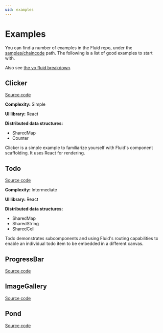 ```yaml
---
uid: examples
---
```


# Examples

You can find a number of examples in the Fluid repo, under the
[samples/chaincode](https://github.com/Microsoft/FluidFramework/tree/master/samples/chaincode)
path. The following is a list of good examples to start with.

Also see [the yo fluid breakdown](./yo-fluid-breakdown.md).

## Clicker

[Source code](https://github.com/Microsoft/FluidFramework/tree/release/0.6/packages/components/clicker)

**Complexity:** Simple

**UI library:** React

**Distributed data structures:**

- SharedMap
- Counter

Clicker is a simple example to familiarize yourself with Fluid's component scaffolding. It uses React for rendering.

## Todo

[Source code](https://github.com/Microsoft/FluidFramework/tree/release/0.6/packages/components/todo)

**Complexity:** Intermediate

**UI library:** React

**Distributed data structures:**

- SharedMap
- SharedString
- SharedCell

Todo demonstrates subcomponents and using Fluid's routing capabilities to enable an individual todo item to be embedded
in a different canvas.

## ProgressBar

[Source code](https://github.com/Microsoft/FluidFramework/tree/release/0.6/packages/components/todo)

## ImageGallery

[Source code](https://github.com/Microsoft/FluidFramework/tree/release/0.6/packages/components/image-gallery)

## Pond

[Source code](https://github.com/Microsoft/FluidFramework/tree/release/0.6/packages/components/pond)
